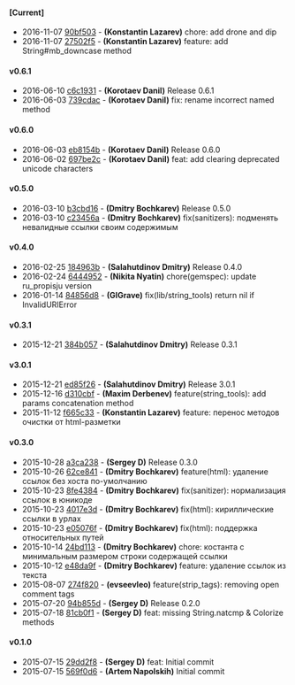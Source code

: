 
#### [Current]
 * 2016-11-07 [90bf503](../../commit/90bf503) - __(Konstantin Lazarev)__ chore: add drone and dip
 * 2016-11-07 [27502f5](../../commit/27502f5) - __(Konstantin Lazarev)__ feature: add String#mb_downcase method

#### v0.6.1
 * 2016-06-10 [c6c1931](../../commit/c6c1931) - __(Korotaev Danil)__ Release 0.6.1
 * 2016-06-03 [739cdac](../../commit/739cdac) - __(Korotaev Danil)__ fix: rename incorrect named method

#### v0.6.0
 * 2016-06-03 [eb8154b](../../commit/eb8154b) - __(Korotaev Danil)__ Release 0.6.0
 * 2016-06-02 [697be2c](../../commit/697be2c) - __(Korotaev Danil)__ feat: add clearing deprecated unicode characters

#### v0.5.0
 * 2016-03-10 [b3cbd16](../../commit/b3cbd16) - __(Dmitry Bochkarev)__ Release 0.5.0
 * 2016-03-10 [c23456a](../../commit/c23456a) - __(Dmitry Bochkarev)__ fix(sanitizers): подменять невалидные ссылки своим содержимым

#### v0.4.0
 * 2016-02-25 [184963b](../../commit/184963b) - __(Salahutdinov Dmitry)__ Release 0.4.0
 * 2016-02-24 [6444952](../../commit/6444952) - __(Nikita Nyatin)__ chore(gemspec): update ru_propisju version
 * 2016-01-14 [84856d8](../../commit/84856d8) - __(GIGrave)__ fix(lib/string_tools) return nil if InvalidURIError

#### v0.3.1
 * 2015-12-21 [384b057](../../commit/384b057) - __(Salahutdinov Dmitry)__ Release 0.3.1

#### v3.0.1
 * 2015-12-21 [ed85f26](../../commit/ed85f26) - __(Salahutdinov Dmitry)__ Release 3.0.1
 * 2015-12-16 [d310cbf](../../commit/d310cbf) - __(Maxim Derbenev)__ feature(string_tools): add params concatenation method
 * 2015-11-12 [f665c33](../../commit/f665c33) - __(Konstantin Lazarev)__ feature: перенос методов очистки от html-разметки

#### v0.3.0
 * 2015-10-28 [a3ca238](../../commit/a3ca238) - __(Sergey D)__ Release 0.3.0
 * 2015-10-26 [62ce841](../../commit/62ce841) - __(Dmitry Bochkarev)__ feature(html): удаление ссылок без хоста по-умолчанию
 * 2015-10-23 [8fe4384](../../commit/8fe4384) - __(Dmitry Bochkarev)__ fix(sanitizer): нормализация ссылок в юникоде
 * 2015-10-23 [4017e3d](../../commit/4017e3d) - __(Dmitry Bochkarev)__ fix(html): кириллические ссылки в урлах
 * 2015-10-23 [e05076f](../../commit/e05076f) - __(Dmitry Bochkarev)__ fix(html): поддержка относительных путей
 * 2015-10-14 [24bd113](../../commit/24bd113) - __(Dmitry Bochkarev)__ chore: костанта с минимальным размером строки содержащей ссылки
 * 2015-10-12 [e48da9f](../../commit/e48da9f) - __(Dmitry Bochkarev)__ feature: удаление ссылок из текста
 * 2015-08-07 [274f820](../../commit/274f820) - __(evseevleo)__ feature(strip_tags): removing open comment tags
 * 2015-07-20 [94b855d](../../commit/94b855d) - __(Sergey D)__ Release 0.2.0
 * 2015-07-18 [81cb0f1](../../commit/81cb0f1) - __(Sergey D)__ feat: missing String.natcmp & Colorize methods

#### v0.1.0
 * 2015-07-15 [29dd2f8](../../commit/29dd2f8) - __(Sergey D)__ feat: Initial commit
 * 2015-07-15 [569f0d6](../../commit/569f0d6) - __(Artem Napolskih)__ Initial commit
